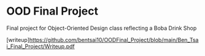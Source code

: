 # OOD Final Project
Final project for Object-Oriented Design class reflecting a Boba Drink Shop

<a>[writeup]https://github.com/bentsai10/OODFinal_Project/blob/main/Ben_Tsai_Final_Project/Writeup.pdf</a>
